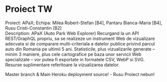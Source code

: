 
# Proiect TW
Proiect: APaX; Echipa: Milea Robert-Stefan [B4], Pantaru Bianca-Maria [B4], Rusu Cristi-Constantin [B2]  
Description:
APaX (Auto Park Web Explorer) 
Recurgand la un API REST/GraphQL propriu, sa se realizeze un instrument Web de vizualizare adecvata si de comparare multi-criteriala a datelor publice privind parcul auto din Romania pe ultimii 5 ani. Statisticile, plus vizualizarile generate – minim 3 maniere, plus cele cartografice pe baza unor servicii Web specializate – vor putea fi exportate in formatele CSV, WebP si SVG. Resurse suplimentare referitoare la vizualizarea datelor.

Master branch & Main Heroku deployment source! - Rusu
Proiect nebun!
